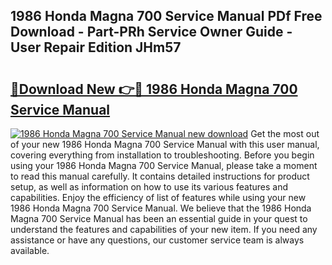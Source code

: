 ## 1986 Honda Magna 700 Service Manual PDf Free Download - Part-PRh Service Owner Guide - User Repair Edition JHm57

# <h2><a href="http://bc37754.oget.top/?id=1986+Honda+Magna+700+Service+Manual">🔗Download New 👉🔴 1986 Honda Magna 700 Service Manual</a></h2>

[![1986 Honda Magna 700 Service Manual new download](https://i.imgur.com/5g1atiW.png)](http://bc37754.oget.top/?id=1986+Honda+Magna+700+Service+Manual)
Get the most out of your new 1986 Honda Magna 700 Service Manual with this user manual, covering everything from installation to troubleshooting. Before you begin using your 1986 Honda Magna 700 Service Manual, please take a moment to read this manual carefully. It contains detailed instructions for product setup, as well as information on how to use its various features and capabilities. Enjoy the efficiency of list of features while using your new 1986 Honda Magna 700 Service Manual. We believe that the 1986 Honda Magna 700 Service Manual has been an essential guide in your quest to understand the features and capabilities of your new item. If you need any assistance or have any questions, our customer service team is always available.
